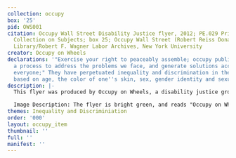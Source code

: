 ```yaml
---
collection: occupy
box: '25'
pid: OWS001
citation: Occupy Wall Street Disability Justice flyer, 2012; PE.029 Printed Ephemera
  Collection on Subjects; box 25; Occupy Wall Street (Robert Reiss Donation); Tamiment
  Library/Robert F. Wagner Labor Archives, New York University
creator: Occupy on Wheels
declarations: '"Exercise your right to peaceably assemble; occupy public space;  create
  a process to address the problems we face, and generate solutions accessible to
  everyone;" They have perpetuated inequality and discrimination in the workplace
  based on age, the color of one''s skin, sex, gender identity and sexual orientation.'
description: |-
  This flyer was produced by Occupy on Wheels, a disability justice group within Occupy that advocated for Occupy Wall Street to be more inclusive to disabled people who use wheelchairs. On their still extant social media, Occupy on Wheels write, "OOW (Occupy On Wheels) is dedicated to providing tips to organizers & activists on how the occupy movement (and protest events in general) can be more inclusive and accessible, and why this is important (and easy!)." Occupy on Wheels held regular teach-ins on accessibility within social justice movements, and continued to support movement work, by creating and supporting new disability justice outreach projects throughout NYC, for several years following the end of Occupy.

  Image Description: The flyer is bright green, and reads "Occupy on Wheels. Awareness. Inclusion. Solidarity." Below this text heading there are two squares. Both are line drawings of buildings: the one on the left has a step, making it inaccessible to a person in a wheelchair. The drawings are captioned, "It only takes one step to prevent an activist in a wheelchair from getting into a building. It only takes one step to make sure this doesn't happen at your event."
themes: Inequality and Discriminiation
order: '000'
layout: occupy_item
thumbnail: ''
full: ''
manifest: ''
---
```

